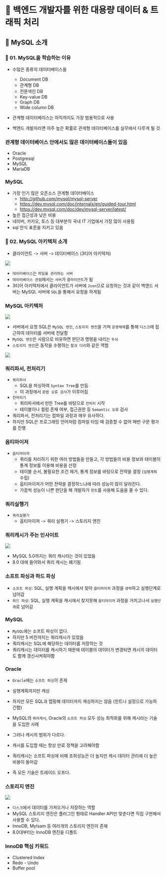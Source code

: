 # :book: 백엔드 개발자를 위한 대용량 데이터 & 트래픽 처리

## :pushpin: MySQL 소개
### :seedling: 01. MySQL을 학습하는 이유
- 수많은 종류의 데이터베이스들
    - Document DB
    - 관계형 DB
    - 전문색인 DB
    - Key-value DB
    - Graph DB
    - Wide column DB
    
- 관계형 데이터베이스는 아직까지도 가장 범용적으로 사용
- 백엔드 개발자라면 아주 높은 확률로 관게형 데이터베이스를 실무에서 다루게 될 것

### 관계형 데이터베이스 안에서도 많은 데이터베이스들이 있음
- Oracle
- Postgresql
- MySQL
- MariaDB

### MySQL
- 가장 인기 많은 오픈소스 관계형 데이터베이스
    - http://github.com/mysql/mysql-server
    - https://dev.mysql.com/doc/internals/en/guided-tour.html
    - https://dev.mysql.com/doc/dev/mysql-server/latest/
- 높은 접근성과 낮은 비용
- 네이버, 카카오, 토스 등 대부분의 국내 IT 기업에서 가장 많이 사용됨
- sql 안식 표준을 지키고 있음


### :seedling: 02. MySQL 아키텍처 소개
- 클라이언트 -> 서버 -> 데이터베이스 (3티어 아키텍처)

![](images/시스템1.png)

- `데이터베이스`는 `파일을 관리하는 서버`
- `데이터베이스 관점`에서는 `서버`가 `클라이언트`가 됨
- 3티어 아키텍처에서 클라이언트가 서버에 `Json`으로 요청하는 것과 같이 백엔드 서버는 MySQL 서버에 `SQL`을 통해서 요청을 하게됨


### MySQL 아키텍처

![](images/mysql아키텍처1.png)

- 서버에서 요청 SQL은 `MySQL 엔진`, `스토리지 엔진`을 거쳐 `운영체제`를 통해 `디스크`에 접근하여 데이터를 서버에 전달함
- `MySQL 엔진`은 사람으로 비유하면 판단과 명령을 내리는 `두뇌`
- `스토리지 엔진`은 동작을 수행하는 `팔과 다리`와 같은 역할

![](images/mysql아키텍처2.png)

### 쿼리파서, 전처리기

 - `쿼리파서`
   - SQL을 파싱하여 `Syntax Tree`를 만듬
   - 이 과정에서 `문법 오류 검사`가 이루어짐
 - `전처리기` 
   - 쿼리파서에서 만든 Tree를 바탕으로 `전처리` 시작
   - 테이블이나 컬럼 존재 여부, 접근권한 등 `Semantic 오류` 검사
 - 쿼리파서, 전처리기는 컴파일 과정과 매우 유사하다.
 - 하지만 SQL은 프로그래밍 언어처럼 컴파일 타임 때 검증할 수 없어 매번 구문 평가를 진행


### 옵티마이저
- `옵티마이저`
  - 쿼리를 처리하기 위한 여러 방법들을 만들고, 각 방법들의 비용 정보와 테이블의 통계 정보를 이용해 비용을 산정
  - 테이블 순서, 불필요한 조건 제거, 통계 정보를 바탕으로 전략을 결정 (`실행계획` 수립)
  - 옵티마이저가 어떤 전략을 결정하느냐에 따라 성능이 많이 달라진다.
  - 가끔씩 성능이 나쁜 판단을 해 개발자가 `힌트`를 사용해 도움을 줄 수 있다.


### 쿼리실행기
- `쿼리실행기`
  - 옵티마이저 -> 쿼리 실행기 -> 스토리지 엔진


### 쿼리캐시가 주는 인사이트

![](images/쿼리캐시.png)

- MySQL 5.0까지는 쿼리 캐시라는 것이 있었음
- 8.0 대에 들어와서 쿼리 캐시는 폐기됨

### 소프트 파싱과 하드 파싱

- `소프트 파싱`: SQL, 실행 계획을 캐시에서 찾아 `옵티마이저` 과정을 `생략`하고 실행단계로 넘어감
- `하드 파싱`: SQL, 실행 계획을 캐시에서 찾지못해 `옵티마이저` 과정을 거치고나서 `실행단계`로 넘어감


### MySQL

- `MySQL`에는 소프트 파싱이 없다.
- 하지만 5 버전까지는 쿼리캐시가 있었음
- 쿼리캐시는 SQL에 해당하는 데이터를 저장하는 것
- 쿼리캐시는 데이터를 캐시하기 때문에 테이블의 데이터가 변경되면 캐시의 데이터도 함께 갱신시켜줘야함


### Oracle

- `Oracle`에는 `소프트 파싱`이 존재
- 실행계획까지만 캐싱
- 하지만 모든 SQL과 맵핑해 데이터까지 캐싱하지는 않음 (힌트나 설정으로 가능하긴함)

- MySQL의 `쿼리캐시`, Oracle의 `소프트 파싱` 모두 성능 최적화를 위해 캐시라는 기술을 도입한 사례
- 그러나 캐시의 범위가 다르다.
- 캐시를 도입할 때는 항상 만료 정책을 고려해야함
- 쿼리캐시는 소프트 파싱에 비해 조회성능은 더 높지만 캐시 데이터 관리에 더 높은 비용이 들어감
- 즉 모든 기술은 트레이드 오프다.


### 스토리지 엔진

![](images/스토리지엔진.png)

- `디스크`에서 데이터를 가져오거나 저장하는 역할
- MySQL 스토리지 엔진은 플러그인 형태로 Handler API만 맞춘다면 직접 구현해서 사용할 수 있다.
- InnoDB, MyIsam 등 여러개의 스토리지 엔진이 존재
- 8.0대부터는 InnoDB 엔진을 디폴트


### InnoDB 핵심 키워드

- Clustered Index
- Redo - Undo
- Buffer pool